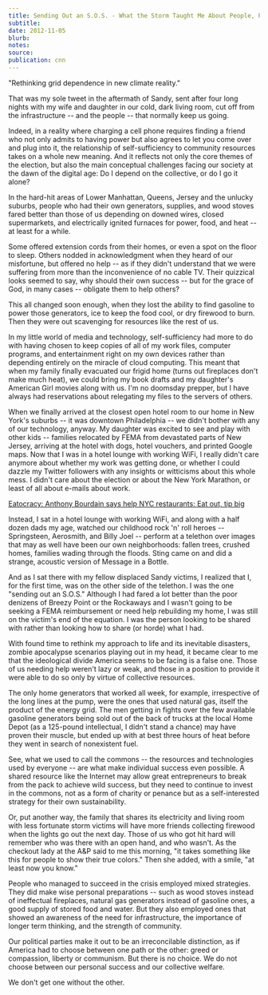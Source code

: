```yaml
---
title: Sending Out an S.O.S. - What the Storm Taught Me About People, Power, and the Commons
subtitle:
date: 2012-11-05
blurb:
notes:
source:
publication: cnn
---
```


"Rethinking grid dependence in new climate reality."

That was my sole tweet in the aftermath of Sandy, sent after four long nights with my wife and daughter in our cold, dark living room, cut off from the infrastructure -- and the people -- that normally keep us going.

Indeed, in a reality where charging a cell phone requires finding a friend who not only admits to having power but also agrees to let you come over and plug into it, the relationship of self-sufficiency to community resources takes on a whole new meaning. And it reflects not only the core themes of the election, but also the main conceptual challenges facing our society at the dawn of the digital age: Do I depend on the collective, or do I go it alone?

In the hard-hit areas of Lower Manhattan, Queens, Jersey and the unlucky suburbs, people who had their own generators, supplies, and wood stoves fared better than those of us depending on downed wires, closed supermarkets, and electrically ignited furnaces for power, food, and heat -- at least for a while.

Some offered extension cords from their homes, or even a spot on the floor to sleep. Others nodded in acknowledgment when they heard of our misfortune, but offered no help -- as if they didn't understand that we were suffering from more than the inconvenience of no cable TV. Their quizzical looks seemed to say, why should their own success -- but for the grace of God, in many cases -- obligate them to help others?

This all changed soon enough, when they lost the ability to find gasoline to power those generators, ice to keep the food cool, or dry firewood to burn. Then they were out scavenging for resources like the rest of us.

In my little world of media and technology, self-sufficiency had more to do with having chosen to keep copies of all of my work files, computer programs, and entertainment right on my own devices rather than depending entirely on the miracle of cloud computing. This meant that when my family finally evacuated our frigid home (turns out fireplaces don't make much heat), we could bring my book drafts and my daughter's American Girl movies along with us. I'm no doomsday prepper, but I have always had reservations about relegating my files to the servers of others.

When we finally arrived at the closest open hotel room to our home in New York's suburbs -- it was downtown Philadelphia -- we didn't bother with any of our technology, anyway. My daughter was excited to see and play with other kids -- families relocated by FEMA from devastated parts of New Jersey, arriving at the hotel with dogs, hotel vouchers, and printed Google maps. Now that I was in a hotel lounge with working WiFi, I really didn't care anymore about whether my work was getting done, or whether I could dazzle my Twitter followers with any insights or witticisms about this whole mess. I didn't care about the election or about the New York Marathon, or least of all about e-mails about work.

[Eatocracy: Anthony Bourdain says help NYC restaurants: Eat out, tip big](http://eatocracy.cnn.com/2012/11/05/anthony-bourdain-nyc-restaurants-after-sandy/?hpt=op_t1)

Instead, I sat in a hotel lounge with working WiFi, and along with a half dozen dads my age, watched our childhood rock 'n' roll heroes -- Springsteen, Aerosmith, and Billy Joel -- perform at a telethon over images that may as well have been our own neighborhoods: fallen trees, crushed homes, families wading through the floods. Sting came on and did a strange, acoustic version of Message in a Bottle.

And as I sat there with my fellow displaced Sandy victims, I realized that I, for the first time, was on the other side of the telethon. I was the one "sending out an S.O.S." Although I had fared a lot better than the poor denizens of Breezy Point or the Rockaways and I wasn't going to be seeking a FEMA reimbursement or need help rebuilding my home, I was still on the victim's end of the equation. I was the person looking to be shared with rather than looking how to share (or horde) what I had.

With found time to rethink my approach to life and its inevitable disasters, zombie apocalypse scenarios playing out in my head, it became clear to me that the ideological divide America seems to be facing is a false one. Those of us needing help weren't lazy or weak, and those in a position to provide it were able to do so only by virtue of collective resources.

The only home generators that worked all week, for example, irrespective of the long lines at the pump, were the ones that used natural gas, itself the product of the energy grid. The men getting in fights over the few available gasoline generators being sold out of the back of trucks at the local Home Depot (as a 125-pound intellectual, I didn't stand a chance) may have proven their muscle, but ended up with at best three hours of heat before they went in search of nonexistent fuel.

See, what we used to call the commons -- the resources and technologies used by everyone -- are what make individual success even possible. A shared resource like the Internet may allow great entrepreneurs to break from the pack to achieve wild success, but they need to continue to invest in the commons, not as a form of charity or penance but as a self-interested strategy for their own sustainability.

Or, put another way, the family that shares its electricity and living room with less fortunate storm victims will have more friends collecting firewood when the lights go out the next day. Those of us who got hit hard will remember who was there with an open hand, and who wasn't. As the checkout lady at the A&P said to me this morning, "it takes something like this for people to show their true colors." Then she added, with a smile, "at least now you know."

People who managed to succeed in the crisis employed mixed strategies. They did make wise personal preparations -- such as wood stoves instead of ineffectual fireplaces, natural gas generators instead of gasoline ones, a good supply of stored food and water. But they also employed ones that showed an awareness of the need for infrastructure, the importance of longer term thinking, and the strength of community.

Our political parties make it out to be an irreconcilable distinction, as if America had to choose between one path or the other: greed or compassion, liberty or communism. But there is no choice. We do not choose between our personal success and our collective welfare.

We don't get one without the other.
